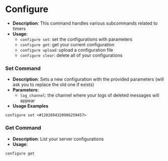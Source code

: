 # Configure
- **Description**: This command handles various subcommands related to timers
- **Usage**:
  - `configure set`: set the configurations with parameters
  - `configure get`: get your current configuration
  - `configure upload`: upload a configuration file
  - `configure clear`: delete all of your configurations

### Set Command 
- **Description**: Sets a new configuration with the provided parameters (will ask you to replace the old one if exists)
- **Parameters**:
  - `log_channel`: the channel where your logs of deleted messages will appear
- **Usage Examples**

```configure set <#1202694320986259457>```

### Get Command
- **Description**: List your server configurations
- **Usage**:

```configure get```